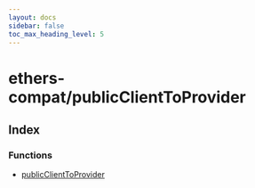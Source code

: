 ```yaml
---
layout: docs
sidebar: false
toc_max_heading_level: 5
---
```


# ethers-compat/publicClientToProvider

## Index

### Functions

- [publicClientToProvider](functions/publicClientToProvider.md)
